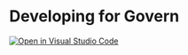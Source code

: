 # Developing for Govern

[![Open in Visual Studio Code](https://open.vscode.dev/badges/open-in-vscode.svg)](https://open.vscode.dev/jakawell/govern)

